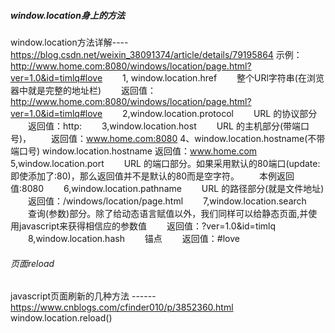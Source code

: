 ##### window.location身上的方法
   window.location方法详解---- https://blog.csdn.net/weixin_38091374/article/details/79195864
示例：
　　http://www.home.com:8080/windows/location/page.html?ver=1.0&id=timlq#love
　　1, window.location.href
　　整个URl字符串(在浏览器中就是完整的地址栏)
　　返回值：http://www.home.com:8080/windows/location/page.html?ver=1.0&id=timlq#love
　　2,window.location.protocol
　　URL 的协议部分
　　返回值：http:
　　3,window.location.host
　　URL 的主机部分(带端口号)，
　　返回值：www.home.com:8080
    4、window.location.hostname(不带端口号)
        window.location.hostname
        返回值：www.home.com
　　5,window.location.port
　　URL 的端口部分。如果采用默认的80端口(update:即使添加了:80)，那么返回值并不是默认的80而是空字符。
　　本例返回值:8080
　　6,window.location.pathname
　　URL 的路径部分(就是文件地址)
　　返回值：/windows/location/page.html
　　7,window.location.search
　　查询(参数)部分。除了给动态语言赋值以外，我们同样可以给静态页面,并使用javascript来获得相信应的参数值
　　返回值：?ver=1.0&id=timlq
　　8,window.location.hash
　　锚点
　　返回值：#love
###### 页面reload
javascript页面刷新的几种方法 ------https://www.cnblogs.com/cfinder010/p/3852360.html
    window.location.reload()